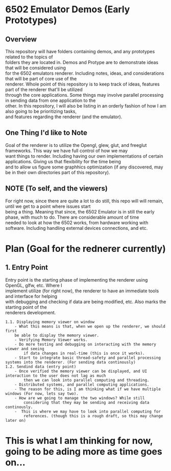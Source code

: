 # 6502 Emulator Demos (Early Prototypes)


## Overview
This repository will have folders containing demos, and any prototypes related to the topics of \
folders they are located in. Demos and Protype are to demonstrate ideas that will be considered using \
for the 6502 emulators renderer. Including notes, ideas, and considerations that will be part of core use of the \
renderer. Whole point of this repository is to keep track of ideas, features part of the renderer that'll be utilized \
through the core applications. Some things may involve parallel processing in sending data from one application to the \
other. In this repository, I will also be listing in an orderly fashion of how I am also going to be prioritizing tasks, \
and features regarding the renderer (and the emulator).

## One Thing I'd like to Note
Goal of the renderer is to utilize the Opengl, glew, glut, and freeglut frameworks. This way we have full control of how we may \
want things to render. Including having our own implementations of certain applications. Giving us that flexibility for the time being \
and to allow us figure some graphhics optimization (if any discovered, may be in their own directories part of this repository).

## NOTE (To self, and the viewers)
For right now, since there are quite a lot to do still, this repo will will remain, until we get to a point where issues start \
being a thing. Meaning that since, the 6502 Emulator is in still the early phase, with much to do. There are considerable amount of time \
needed to look at how the 6502 works, from hardware working with software. Including handling external devices connections, and etc.





# Plan  (Goal for the rednerer currently)

## 1. Entry Point
Entry point is the starting phase of implementing the renderer using OpenGL, glfw, etc. Where I \
implement utilize (for right now), the renderer to have an immediate tools and interface for helping \
with debugging and checking if data are being modified, etc. Also marks the starting point of the \
renderers development.

    1.1. Displaying memory viewer on window
        - What this means is that, when we open up the renderer, we should first
        be able to display the memory viewer.
        - Verifying Memory Viewer works.
        - Do more testing and debugging on interacting with the memory viewer and seeing
            if data changes in real-time (this is once it works).
        - Start to integrate basic thread-safety and parallel processing systems into the renderer. (For sending data continously)
    1.2. Sendind data (entry point)
        - Once verified the memory viewer can be displayed, and UI interaction to the user does not lag as much
            then we can look into parallel computing and threading.
        - Distributed systems, and parallel computing applications.
        - The reason for this, is I am thinking what if we have multiple windows (For now, lets say two).
        - How are we going to manage the two windows? While still
            considering that they may be sending and receiving data continously.
        -  This is where we may have to look into parallel computing for
            references. (though this is a rough draft, so this may change later on)


# This is what I am thinking for now, going to be ading more as time goes on...
